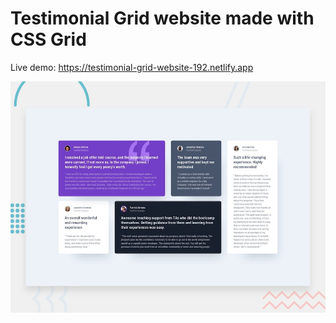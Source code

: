 # Testimonial Grid website made with CSS Grid

Live demo: https://testimonial-grid-website-192.netlify.app

![Design preview for the Testimonials grid section coding challenge](./design/desktop-preview.jpg)


